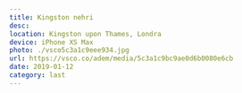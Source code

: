```yaml
---
title: Kingston nehri
desc:
location: Kingston upon Thames, Londra
device: iPhone XS Max
photo: ./vsco5c3a1c9eee934.jpg
url: https://vsco.co/adem/media/5c3a1c9bc9ae0d6b0080e6cb
date: 2019-01-12
category: last
---
```

